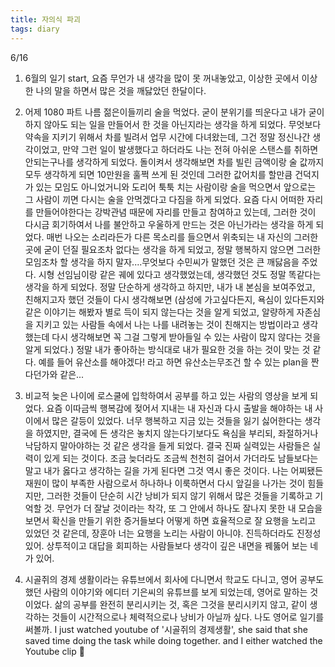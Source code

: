 ```yaml
---
title: 자의식 파괴
tags: diary
---
```

6/16

1. 6월의 일기 start, 요즘 무언가 내 생각을 많이 못 꺼내놓았고, 이상한 곳에서 이상한 나의 말을 하면서 많은 것을 깨닳았던 한달이다.

2. 어제 1080 파트 나름 젊은이들끼리 술을 먹었다. 굳이 분위기를 띄운다고 내가 굳이 하지 않아도 되는 일을 만들어서 한 것을 아닌지라는 생각을 하게 되었다. 무엇보다 약속을 지키기 위해서 차를 빌려서 업무 시간에 다녀왔는데, 그건 정말 정신나간 생각이었고, 만약 그런 일이 발생했다고 하더라도 나는 전혀 아쉬운 스탠스를 취하면 안되는구나를 생각하게 되었다. 돌이켜서 생각해보면 차를 빌린 금액이랑 술 값까지 모두 생각하게 되면 10만원을 훌쩍 쓰게 된 것인데 그러한 값어치를 할만큼 건덕지가 있는 모임도 아니었거니와 도리어 툭툭 치는 사람이랑 술을 먹으면서 앞으로는 그 사람이 끼면 다시는 술을 안먹겠다고 다짐을 하게 되었다. 요즘 다시 어떠한 자리를 만들어야한다는 강박관념 때문에 자리를 만들고 참여하고 있는데, 그러한 것이 다시금 회기하여서 나를 불안하고 우울하게 만드는 것은 아닌가라는 생각을 하게 되었다. 매번 나오는 소리라든가 다른 목소리를 들으면서 위축되는 내 자신의 그러한 곳에 굳이 던질 필요조차 없다는 생각을 하게 되었고, 정말 행복하지 않으면 그러한 모임조차 할 생각을 하지 말자....무엇보다 수민씨가 말했던 것은 큰 깨닳음을 주었다. 시형 선임님이랑 같은 궤에 있다고 생각했었는데, 생각했던 것도 정말 똑같다는 생각을 하게 되었다. 정말 단순하게 생각하고 하지만, 내가 내 본심을 보여주었고, 친해지고자 했던 것들이 다시 생각해보면 (삼성에 가고싶다든지, 욕심이 있다든지와 같은 이야기는 해봤자 별로 득이 되지 않는다는 것을 알게 되었고, 알량하게 자존심을 지키고 있는 사람들 속에서 나는 나를 내려놓는 것이 친해지는 방법이라고 생각했는데 다시 생각해보면 꼭 그걸 그렇게 받아들일 수 있는 사람이 많지 않다는 것을 알게 되었다.) 정말 내가 좋아하는 방식대로 내가 필요한 것을 하는 것이 맞는 것 같다. 예를 들어 유산소를 해야겠다! 라고 하면 유산소는무조건 할 수 있는 plan을 짠다던가와 같은...

3. 비교적 늦은 나이에 로스쿨에 입학하여서 공부를 하고 있는 사람의 영상을 보게 되었다. 요즘 이따금씩 행복감에 젖어서 지내는 내 자신과 다시 출발을 해야하는 내 사이에서 많은 갈등이 있었다. 너무 행복하고 지금 있는 것들을 잃기 싫어한다는 생각을 하였지만, 결국에 든 생각은 놓치지 않는다기보다도 욕심을 부리되, 좌절하거나 낙담하지 말아야하는 것 같은 생각을 들게 되었다. 결국 진짜 실력있는 사람들은 실력이 있게 되는 것이다. 조금 늦더라도 조금씩 천천히 걸어서 가더라도 남들보다는 말고 내가 옳다고 생각하는 길을 가게 된다면 그것 역시 좋은 것이다. 나는 어찌됐든 재원이 많이 부족한 사람으로서 하나하나 이룩하면서 다시 앞길을 나가는 것이 힘들지만, 그러한 것들이 단순히 시간 낭비가 되지 않기 위해서 많은 것들을 기록하고 기억할 것. 무언가 더 잘날 것이라는 착각, 또 그 안에서 하나도 잘나지 못한 내 모습을 보면서 확신을 만들기 위한 증거들보다 어떻게 하면 효율적으로 잘 요행을 노리고 있었던 것 같은데, 장훈아 너는 요행을 노리는 사람이 아니야. 진득하더라도 진정성있어. 상투적이고 대답을 회피하는 사람들보다 생각이 깊은 내면을 꿰뚫어 보는 네가 있어.

4. 시골쥐의 경제 생활이라는 유튜브에서 회사에 다니면서 학교도 다니고, 영어 공부도 했던 사람의 이야기와 에디터 기은씨의 유튜브를 보게 되었는데, 영어로 말하는 것이었다. 삶의 공부를 완전히 분리시키는 것, 혹은 그것을 분리시키지 않고, 같이 생각하는 것들이 시간적으로나 체력적으로나 낭비가 아닐까 싶다. 나도 영어로 일기를 써볼까.
 I just watched youtube of '시골쥐의 경제생활', she said that she saved time doing the task while doing together. and I either watched the Youtube clip 👊 